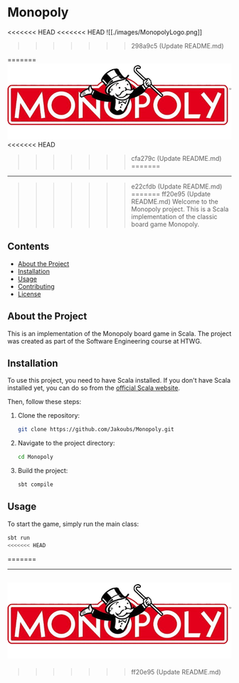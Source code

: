 # Monopoly
<<<<<<< HEAD
<<<<<<< HEAD
![[./images/MonopolyLogo.png]]
>>>>>>> 298a9c5 (Update README.md)

=======
![Monopoly Logo](./images/MonopolyLogo.png)
<<<<<<< HEAD
>>>>>>> cfa279c (Update README.md)
=======
---
>>>>>>> e22cfdb (Update README.md)
=======
>>>>>>> ff20e95 (Update README.md)
Welcome to the Monopoly project. This is a Scala implementation of the classic board game Monopoly.

## Contents

- [About the Project](#about-the-project)
- [Installation](#installation)
- [Usage](#usage)
- [Contributing](#contributing)
- [License](#license)

## About the Project

This is an implementation of the Monopoly board game in Scala. The project was created as part of the Software Engineering course at HTWG.

## Installation

To use this project, you need to have Scala installed. If you don't have Scala installed yet, you can do so from the [official Scala website](https://www.scala-lang.org/download/).

Then, follow these steps:

1. Clone the repository:
    ```sh
    git clone https://github.com/Jakoubs/Monopoly.git
    ```

2. Navigate to the project directory:
    ```sh
    cd Monopoly
    ```

3. Build the project:
    ```sh
    sbt compile
    ```

## Usage

To start the game, simply run the main class:

```sh
sbt run
<<<<<<< HEAD
```
=======

---
![Monopoly Logo](./images/MonopolyLogo.png)
---
>>>>>>> ff20e95 (Update README.md)
